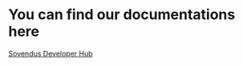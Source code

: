 # You can find our documentations here

[Sovendus Developer Hub](https://developer-hub.sovendus.com/)
